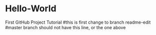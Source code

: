 # Hello-World
First GitHub Project Tutorial
#this is first change to branch readme-edit
#master branch should not have this line, or the one above
